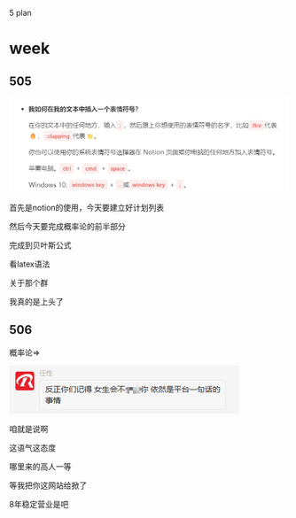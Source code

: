 5 plan 

# week

## 505 

![image-20220505131223287](https://raw.githubusercontent.com/RNCHEN/photo-326/master/blogImg/image-20220505131223287.png)

首先是notion的使用，今天要建立好计划列表

然后今天要完成概率论的前半部分

完成到贝叶斯公式 

看latex语法

关于那个群

我真的是上头了

## 506 

概率论=>

![image-20220506160631606](https://raw.githubusercontent.com/RNCHEN/photo-326/master/blogImg/image-20220506160631606.png)

咱就是说啊

这语气这态度

哪里来的高人一等

等我把你这网站给掀了

8年稳定营业是吧

